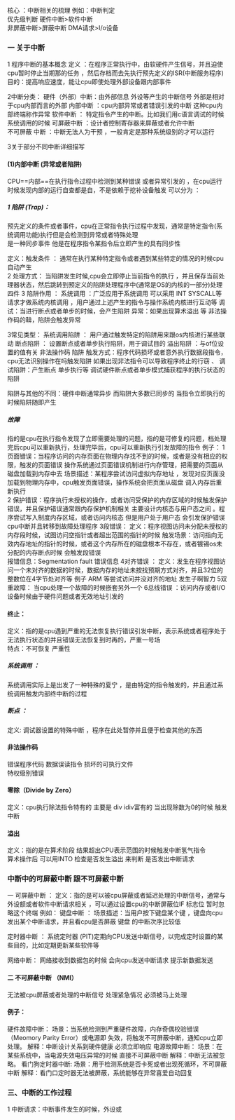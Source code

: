 核心 ：中断相关的梳理 
例如：中断判定  
优先级判断 
硬件中断>软件中断   
非屏蔽中断>屏蔽中断 
DMA请求>I/o设备
### 一  关于中断 
1 程序中断的基本概念 
定义 ：在程序正常执行中，由软硬件产生信号，并且迫使cpu暂时停止当期那的任务 ，然后存档而去先执行预先定义的ISR(中断服务程序)
目的：提高响应速度，能让cpu即使处理外部设备跟内部事件 

2中断分类：
硬件（外部）中断：由外部信息 外设等产生的中断信号 外部是相对于cpu内部而言的外部
内部中断 ：cpu内部异常或者错误引发的中断   这种cpu内部终端称作异常 
软件中断 ： 特定指令产生的中断。比如我们用c语言调试的时候 系统调用的时候
可屏蔽中断 ：设计者控制寄存器来屏蔽或者允许中断  
不可屏蔽 中断 ：中断无法人为干预 ，一般肯定是那种系统级别的才可以运行  

3关于部分不同中断详细描写 

#### (1)内部中断 (异常或者陷阱)
CPU==内部==在执行指令过程中检测到某种错误 或者异常引发的 ，在cpu运行时候发现内部的运行自查都是自，不是依赖于挖补设备触发 
可以分为 ：
##### 1 陷阱 (Trap)：
预先定义的条件或者事件，cpu在正常指令执行过程中发现，通常是特定指令(系统调用功能)执行但是会检测到异常或者特殊处理  
是一种同步事件 他是在程序指令某指令后立即产生的具有同步性   

定义：触发条件 ：
通常在执行某种特定指令或者遇到某些特定的情况的时候cpu自动产生  
2 处理方式：
当陷阱发生时候,cpu会立即停止当前指令的执行 ，并且保存当前处理器状态，然后跳转到预定义的陷阱处理程序中(通常是OS的内核的一部分)处理四件 
3 陷阱作用 ：
系统调用  ：广泛应用于系统调用  可以采用 INT  SYSCALL等请求才做系统内核调用 ，用户通过上述产生的指令与操作系统内核进行互动等
调试：当进行断点或者单步的时候，会产生陷阱
异常：如果出现算术溢出 等  非法操作码的鞥，陷阱会触发异常

3常见类型：
 系统调用陷阱 ：
   用户通过触发特定的陷阱用来跟os内核进行某些联动 
断点陷阱 ：
   设置断点或者单步执行陷阱，用于调试目的 
    溢出陷阱 ：与of位设置的值有关
     非法操作码 陷阱  触发方式：程序代码损坏或者意外执行数据段指令，cpu无法识别操作在吗触发陷阱 
     如果出现非法指令可以导致程序终止的行窃 
 、
      调试陷阱：产生断点 单步执行等 
      调试硬件断点或者单步模式捕获程序的执行状态的陷阱 

陷阱与其他的不同：硬件中断通常异步 而陷阱大多数已同步的 当指令立即执行的时候陷阱随即产生 

##### 故障 
指的是cpu在执行指令发现了立即需要处理的问题，指的是可修复的问题，档处理完后cpu可以重新执行，处理完毕后，cpu可以重新执行引发故障的指令
例子：
1 页面错误：当程序访问的内存页面在物理内存找不到的时候，或者是没有相应的权限，触发的页面错误 操作系统通过页面错误机制进行内存管理，把需要的页面从磁盘加载到内存中去 
场景描述：某程序尝试访问虚拟内存地址 ，发现对应页面没加载到物理内存中，cpu触发页面错误，操作系统会把页面从磁盘 调入内存后重新执行   
2 保护错误：程序执行未授权的操作，或者访问受保护的内存区域的时候触发保护错误，并且保护错误通常跟内存保护机制相关
主要设计内核态与用户态之间  。程序尝试写入制度内存区域，或者访问内核态 但是用户处于用户态 会引发保护错误 cpu中断并且转移到故障处理程序
3段错误：
定义：程序视图访问未分配未授权的内存段时候，试图访问空指针或者超出范围的指针的时候
触发场景：访问指向无效内存地址的指针的时候，或者这个内存所在的磁盘根本不存在，或者镀锡os未分配的内存断点时候 会触发段错误  
报错信息：Segmentation fault 错误信息 
4对齐错误 ：
  定义：发生在程序视图访问一个未对齐的数据的时候，数据内存的地址未按找预期方式对齐，并且32位的整数位在4字节处对齐等 
  例子 ARM 等尝试访问并没对齐的地址 发生子啊智力
5双重故障：
当cpu处理一个故障的时候嵌套另外一个 
6总线错误 ：访问内存或者I/O设备时候由于硬件问题或者无效地址引发的 

#### 终止：
定义：指的是cpu遇到严重的无法恢复执行错误引发中断，表示系统或者程序处于无法执行状态的并且错误无法恢复到时再的，严重一号场  
特点：不可恢复  严重性 


##### 系统调用 ：
系统调用实际上是出发了一种特殊的夏宁 ，是由特定的指令触发的，并且通过系统调用触发内部终中断的过程

##### 断点 ：
定义: 调试器设置的特殊中断 ，程序在此处暂停并且便于检查其他的东西 

#### 非法操作码 
错误程序代码
数据误读指令 
损坏的可执行文件  
特权级别错误 
#### 零除（Divide by Zero）
定义：cpu执行除法指令特有的  主要是 div idiv富有的  当出现除数为0的时候 触发中断 

#### 溢出 
定义：指的是在算术阶段 结果超出CPU表示范围的时候触发中断氢气指令  
算术操作后 可以用INTO 检查是否发生溢出 来判断 是否发出中断请求 


### 中断中的可屏蔽中断 跟不可屏蔽中断 

一 可屏蔽中断 ：
定义：指的是可以被cpu屏蔽或者延迟处理的中断信号，通常与外设额或者软件中断请求相关 ，可以通过设置cpu的中断屏蔽位IF 标志位 暂时忽略这个终端 
例如：
键盘中断 ：
场景描述：当用户按下键盘某个键 ，键盘向cpu发出某个中断请求，并且看cpu是否屏蔽 
键盘 的中断次序比较低 

定时器中断 ：
系统定时器 (PIT)定期向CPU发送中断信号，以完成定时设置的某些目的，比如定期更新某些软件等 

网络中断：
网络接收到数据包的时候 会向cpu发送中断请求  提示新数据发送 
#### 二  不可屏蔽中断 （NMI）
无法被cpu屏蔽或者处理的中断信号 处理紧急情况
必须被马上处理 
#### 例子：
硬件故障中断：
      场景：当系统检测到严重硬件故障，内存奇偶校验错误（Meomory Parity Error）或电源即
      失效，将触发不可屏蔽中断，通知cpu立即处理。
      解释：中断设计关系到硬件健康 必须立即响应 
电源故障中断：
      场景：在某些系统中，当电源失效电压异常的时候 直接不可屏蔽中断
      解释：中断无法被忽略。
看门狗定时器中断:
      场景：用于检测系统是否卡死或者出现死循环，不可屏蔽中断 
      解释：看门口定时器无法被屏蔽，系统能够在异常喜爱自动回复
  
### 三、中断的工作过程
1 中断请求：中断事件发生的时候，外设或